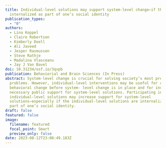 ```yaml
---
title: Individual-level solutions may support system-level change–if they are
  internalized as part of one’s social identity
publication_types:
  - "0"
authors:
  - Lina Koppel
  - Claire Robertson
  - Kimberly Doell
  - Ali Javeed
  - Jesper Rasmussen
  - Steve Rathje
  - Madalina Vlasceanu
  - Jay J Van Bavel
doi: 10.31234/osf.io/3qvpb
publication: Behaviorial and Brain Sciences (In Press)
abstract: System-level change is crucial for solving society’s most pressing
  problems. However, individual-level interventions may be useful for creating
  behavioral change before system- level change is in place and for increasing
  necessary public support for system-level solutions. Participating in
  individual-level solutions may increase support for system-level
  solutions–especially if the individual-level solutions are internalized as
  part of one’s social identity.
draft: false
featured: false
image:
  filename: featured
  focal_point: Smart
  preview_only: false
date: 2023-08-12T23:08:49.183Z
---
```

